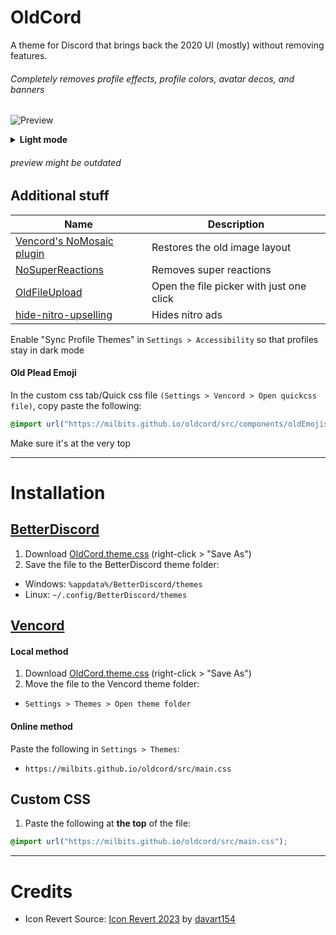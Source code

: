 # OldCord

A theme for Discord that brings back the 2020 UI (mostly) without removing features.

###### Completely removes profile effects, profile colors, avatar decos, and banners

![Preview](https://raw.githubusercontent.com/milbits/oldcord/master/.github/preview.png)

<details> <summary><strong>Light mode</strong></summary>
<img src=https://raw.githubusercontent.com/milbits/oldcord/master/.github/previewLight.png>

</details>

###### preview might be outdated

## Additional stuff

| Name                                                                                                                                  | Description                              |
| ------------------------------------------------------------------------------------------------------------------------------------- | ---------------------------------------- |
| [Vencord's NoMosaic plugin](https://vencord.dev/plugins/NoMosaic)                                                                     | Restores the old image layout            |
| [NoSuperReactions](https://github.com/xenrelle/Xens-BD-Dump/tree/main/plugins/NoSuperReactions)                                       | Removes super reactions                  |
| [OldFileUpload](https://github.com/xenrelle/Xens-BD-Dump/tree/main/plugins/OldFileUpload)                                             | Open the file picker with just one click |
| [hide-nitro-upselling](https://github.com/D3SOX/complementary-discord-theme/blob/master/hide-nitro-upselling.betterdiscord.theme.css) | Hides nitro ads                          |

Enable "Sync Profile Themes" in `Settings > Accessibility` so that profiles stay in dark mode

#### Old Plead Emoji

In the custom css tab/Quick css file `(Settings > Vencord > Open quickcss file)`, copy paste the following:

```css
@import url("https://milbits.github.io/oldcord/src/components/oldEmojis.css");
```

Make sure it's at the very top

---

# Installation

## [BetterDiscord](https://betterdiscord.app/)

1. Download [OldCord.theme.css](https://raw.githubusercontent.com/milbits/oldcord/main/OldCord.theme.css) (right-click > "Save As")
2. Save the file to the BetterDiscord theme folder:

- Windows: `%appdata%/BetterDiscord/themes`
- Linux: `~/.config/BetterDiscord/themes`

## [Vencord](https://github.com/Vendicated/Vencord)

#### Local method

1. Download [OldCord.theme.css](https://raw.githubusercontent.com/milbits/oldcord/main/OldCord.theme.css) (right-click > "Save As")
2. Move the file to the Vencord theme folder:

- `Settings > Themes > Open theme folder`

#### Online method

Paste the following in `Settings > Themes`:

- `https://milbits.github.io/oldcord/src/main.css`

## Custom CSS

1. Paste the following at **the top** of the file:

```css
@import url("https://milbits.github.io/oldcord/src/main.css");
```

---

# Credits

- Icon Revert Source: [Icon Revert 2023](https://github.com/davart154/Icon-Revert-2023/) by [davart154](https://github.com/davart154)

